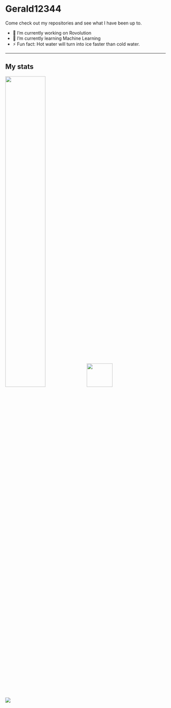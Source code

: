 # Gerald12344

Come check out my repositories and see what I have been up to.

<!--
**Gerald12344/Gerald12344** is a ✨ _special_ ✨ repository because its `README.md` (this file) appears on your GitHub profile.
- 👯 I’m looking to collaborate on ...
- - 😄 Pronouns: ...
- - 📫 How to reach me: ...
- - 💬 Ask me about ...
- - 🤔 I’m looking for help with ...
-->

- 🔭 I’m currently working on Rovolution
- 🌱 I’m currently learning Machine Learning
- ⚡ Fun fact: Hot water will turn into ice faster than cold water.
- - - 
## My stats
<div style="width:100%">
<div style="display:inline;margin:auto">
  <img style="height:50%;width:50%" src="https://github-readme-stats.vercel.app/api?username=Gerald12344&private=true&show_icons=true&theme=dark"></img>
  <a href="https://github.com/Gerald12344/"></a>
</div>
<div style="display:inline;margin:auto">
  <img style="max-height:185px;width:40%;" src="https://github-readme-stats.vercel.app/api/top-langs/?username=Gerald12344&hide=python&langs_count=12a&layout=compact&theme=dark"></img>
 </div>
 <br>
<div style="display:inline;margin:auto">
  <img style="max-height:195px;min-width:85%" src="https://github-readme-stats.vercel.app/api/wakatime?username=Gerald12344&theme=dark"></img>
 </div>
</div>
